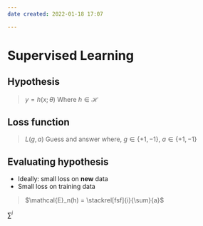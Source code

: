 ```yaml
---
date created: 2022-01-18 17:07

---
```


# Supervised Learning

## Hypothesis

> $y = h(x; \theta)$
> Where $h \in \mathcal{H}$

## Loss function

> $L(g, a)$
> Guess and answer where, $g \in \{ +1, -1 \}$, $a \in \{ +1, -1 \}$

## Evaluating hypothesis

- Ideally: small loss on **new** data
- Small loss on training data

> $\mathcal{E}_n(h) = \stackrel[fsf]{i}{\sum}{a}$

$\sum^i$